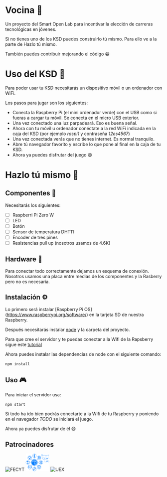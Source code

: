 Vocina 🚀
=========
Un proyecto del Smart Open Lab para incentivar la elección de carreras tecnológicas en jóvenes.

Si no tienes uno de los KSD puedes construirlo tú mismo. Para ello ve a la parte de Hazlo tú mismo.

También puedes contribuir mejorando el código 😁

# Uso del KSD 🧟
Para poder usar tu KSD necesitarás un dispositivo móvil o un ordenador con WiFi.

Los pasos para jugar son los siguientes:
* Conecta la Raspberry Pi (el mini ordenador verde) con el USB como si fueras a cargar tu móvil. Se conecta en el micro USB exterior.
* Una vez conectado una luz parpadeará. Eso es buena señal.
* Ahora con tu móvil u ordenador conéctate a la red WiFi indicada en la caja del KSD (por ejemplo _raspi1_ y contraseña _12es4567_)
* Una vez conectada verás que no tienes internet. Es normal tranquilo.
* Abre tú navegador favorito y escribe lo que pone al final en la caja de tu KSD.
* Ahora ya puedes disfrutar del juego 😄

# Hazlo tú mismo 👷
## Componentes 💾
Necesitarás los siguientes:
- [ ] Raspberri Pi Zero W
- [ ] LED
- [ ] Botón
- [ ] Sensor de temperatura DHT11
- [ ] Encoder de tres pines
- [ ] Resistencias pull up (nosotros usamos de 4.6K)

## Hardware 🤖
Para conectar todo correctamente dejamos un esquema de conexión. Nosotros usamos una placa entre medias de los componentes y la Rasberry pero no es necesaria.

## Instalación ⚙️
Lo primero será instalar [Raspberry Pi OS] (https://www.raspberrypi.org/software/) en la tarjeta SD de nuestra Raspberry.

Después necesitarás instalar [node](https://nodejs.org/es/) y la carpeta del proyecto.

Para que cree el servidor y te puedas conectar a la Wifi de la Rapsberry sigue este [tutorial](https://www.raspberrypi.org/documentation/configuration/wireless/access-point-routed.md)

Ahora puedes instalar las dependencias de node con el siguiente comando:
```bash
npm install
```

## Uso 🎮
Para iniciar el servidor usa:
```bash
npm start
```

Si todo ha ido bien podrás conectarte a la Wifi de tu Raspberry y poniendo en el navegador _TODO_ se iniciará el juego.

Ahora ya puedes disfrutar de él 😄

## Patrocinadores

<img src="https://www.convocatoria.fecyt.es/Publico/Logotipos/__Recursos/ministerio-fecyt-impreso_JPG.jpg"
     alt="FECYT"
     height="70%"
     width="70%" />
<img src="https://github.com/SmartOpenLab/Escudo-SmartOpenLab/blob/master/to%20use%20(final_exports)/logo_y_letras_fondo_transparente.png"
     alt="SOL"
     height="15%"
     width="15%" />
<img src="https://www.unex.es/conoce-la-uex/centros/plasencia/temporal/especialista-universitario-en-patologia-ungueal/Logo%20UEx.jpg"
     alt="UEX"
     height="7%"
     width="7%" />

